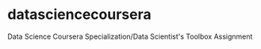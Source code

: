 datasciencecoursera
===================

Data Science Coursera Specialization/Data Scientist's Toolbox Assignment
